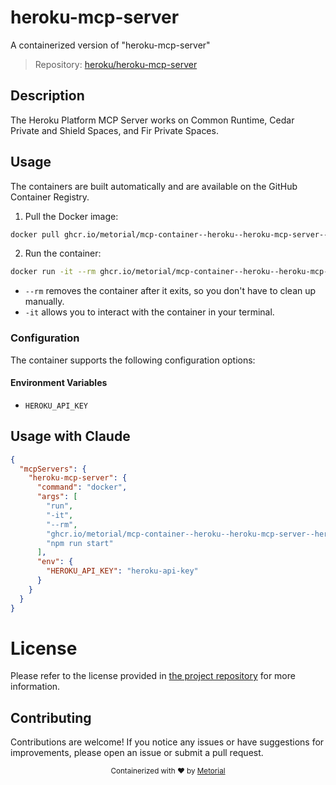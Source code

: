 
# heroku-mcp-server

A containerized version of "heroku-mcp-server"

> Repository: [heroku/heroku-mcp-server](https://github.com/heroku/heroku-mcp-server)

## Description

The Heroku Platform MCP Server works on Common Runtime, Cedar Private and Shield Spaces, and Fir Private Spaces.


## Usage

The containers are built automatically and are available on the GitHub Container Registry.

1. Pull the Docker image:

```bash
docker pull ghcr.io/metorial/mcp-container--heroku--heroku-mcp-server--heroku-mcp-server
```

2. Run the container:

```bash
docker run -it --rm ghcr.io/metorial/mcp-container--heroku--heroku-mcp-server--heroku-mcp-server 
```

- `--rm` removes the container after it exits, so you don't have to clean up manually.
- `-it` allows you to interact with the container in your terminal.


### Configuration

The container supports the following configuration options:




#### Environment Variables

- `HEROKU_API_KEY`




## Usage with Claude

```json
{
  "mcpServers": {
    "heroku-mcp-server": {
      "command": "docker",
      "args": [
        "run",
        "-it",
        "--rm",
        "ghcr.io/metorial/mcp-container--heroku--heroku-mcp-server--heroku-mcp-server",
        "npm run start"
      ],
      "env": {
        "HEROKU_API_KEY": "heroku-api-key"
      }
    }
  }
}
```

# License

Please refer to the license provided in [the project repository](https://github.com/heroku/heroku-mcp-server) for more information.

## Contributing

Contributions are welcome! If you notice any issues or have suggestions for improvements, please open an issue or submit a pull request.

<div align="center">
  <sub>Containerized with ❤️ by <a href="https://metorial.com">Metorial</a></sub>
</div>
  